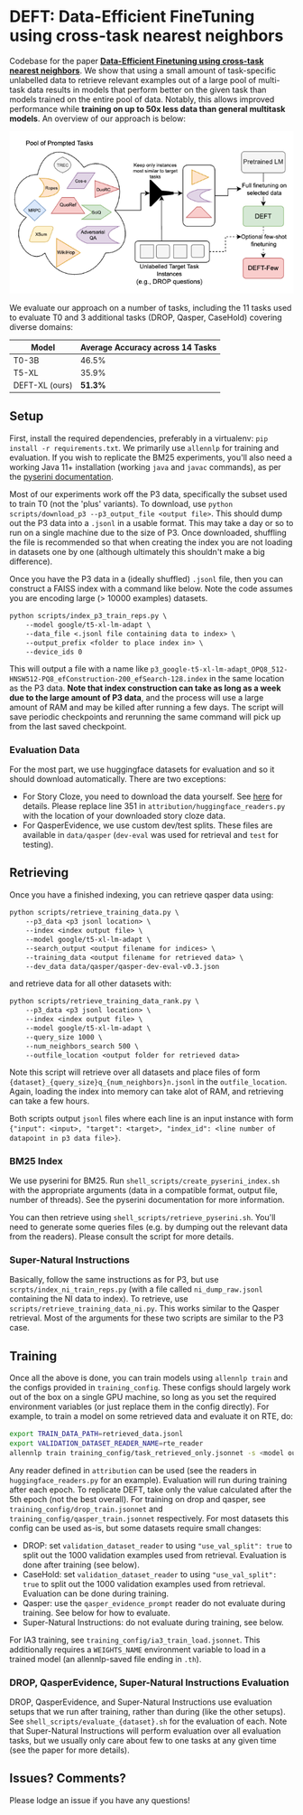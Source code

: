 # DEFT: Data-Efficient FineTuning using cross-task nearest neighbors

Codebase for the paper [**Data-Efficient Finetuning using cross-task nearest neighbors**](https://arxiv.org/abs/2212.00196). We show that using a small amount of task-specific unlabelled data to retrieve relevant examples out of a large pool of multi-task data results in models that perform better on the given task than models trained on the entire pool of data. Notably, this allows improved performance while **training on up to 50x less data than general multitask models**. An overview of our approach is below:

![DEFT method overiew](figure.png)


We evaluate our approach on a number of tasks, including the 11 tasks used to evaluate T0 and 3 additional tasks (DROP, Qasper, CaseHold) covering diverse domains:

| Model      | Average Accuracy across 14 Tasks |
| ----------- | ----------- |
| T0-3B      | 46.5%   |
| T5-XL | 35.9% |
| DEFT-XL (ours)   | **51.3%**        |

## Setup

First, install the required dependencies, preferably in a virtualenv: `pip install -r requirements.txt`. We primarily use `allennlp` for training and evaluation. If you wish to replicate the BM25 experiments, you'll also need a working Java 11+ installation (working `java` and `javac` commands), as per the [pyserini documentation](https://github.com/castorini/pyserini).

Most of our experiments work off the P3 data, specifically the subset used to train T0 (not the 'plus' variants). To download, use `python scripts/download_p3 --p3_output_file <output file>`. This should dump out the P3 data into a `.jsonl` in a usable format. This may take a day or so to run on a single machine due to the size of P3. Once downloaded, shuffling the file is recommended so that when creating the index you are not loading in datasets one by one (although ultimately this shouldn't make a big difference).

Once you have the P3 data in a (ideally shuffled) `.jsonl` file, then you can construct a FAISS index with a command like below. Note the code assumes you are encoding large (> 10000 examples) datasets.
```
python scripts/index_p3_train_reps.py \
    --model google/t5-xl-lm-adapt \
    --data_file <.jsonl file containing data to index> \
    --output_prefix <folder to place index in> \
    --device_ids 0
```

This will output a file with a name like `p3_google-t5-xl-lm-adapt_OPQ8_512-HNSW512-PQ8_efConstruction-200_efSearch-128.index` in the same location as the P3 data. **Note that index construction can take as long as a week due to the large amount of P3 data**, and the process will use a large amount of RAM and may be killed after running a few days. The script will save periodic checkpoints and rerunning the same command will pick up from the last saved checkpoint.

### Evaluation Data

For the most part, we use huggingface datasets for evaluation and so it should download automatically. There are two exceptions:
- For Story Cloze, you need to download the data yourself. See [here](https://huggingface.co/datasets/story_cloze) for details. Please replace line 351 in `attribution/huggingface_readers.py` with the location of your downloaded story cloze data.
- For QasperEvidence, we use custom dev/test splits. These files are available in `data/qasper` (`dev-eval` was used for retrieval and `test` for testing).


## Retrieving

Once you have a finished indexing, you can retrieve qasper data using:
```
python scripts/retrieve_training_data.py \
    --p3_data <p3 jsonl location> \
    --index <index output file> \
    --model google/t5-xl-lm-adapt \
    --search_output <output filename for indices> \
    --training_data <output filename for retrieved data> \
    --dev_data data/qasper/qasper-dev-eval-v0.3.json
```
and retrieve data for all other datasets with:
```
python scripts/retrieve_training_data_rank.py \
    --p3_data <p3 jsonl location> \
    --index <index output file> \
    --model google/t5-xl-lm-adapt \
    --query_size 1000 \
    --num_neighbors_search 500 \
    --outfile_location <output folder for retrieved data>
```
Note this script will retrieve over all datasets and place files of form `{dataset}_{query_size}q_{num_neighbors}n.jsonl` in the `outfile_location`. Again, loading the index into memory can take alot of RAM, and retrieving can take a few hours.

Both scripts output `jsonl` files where each line is an input instance with form `{"input": <input>, "target": <target>, "index_id": <line number of datapoint in p3 data file>}`.

### BM25 Index

We use pyserini for BM25. Run `shell_scripts/create_pyserini_index.sh` with the appropriate arguments (data in a compatible format, output file, number of threads). See the pyserini documentation for more information.

You can then retrieve using `shell_scripts/retrieve_pyserini.sh`. You'll need to generate some queries files (e.g. by dumping out the relevant data from the readers). Please consult the script for more details.

### Super-Natural Instructions

Basically, follow the same instructions as for P3, but use `scrpts/index_ni_train_reps.py` (with a file called `ni_dump_raw.jsonl` containing the NI data to index). To retrieve, use `scripts/retrieve_training_data_ni.py`. This works similar to the Qasper retrieval. Most of the arguments for these two scripts are similar to the P3 case.

## Training

Once all the above is done, you can train models using `allennlp train` and the configs provided in `training_config`. These configs should largely work out of the box on a single GPU machine, so long as you set the required environment variables (or just replace them in the config directly). For example, to train a model on some retrieved data and evaluate it on RTE, do:
```bash
export TRAIN_DATA_PATH=retrieved_data.jsonl
export VALIDATION_DATASET_READER_NAME=rte_reader
allennlp train training_config/task_retrieved_only.jsonnet -s <model output folder>  --include-package attribution
```

Any reader defined in `attribution` can be used (see the readers in `huggingface_readers.py` for an example). Evaluation will run during training after each epoch. To replicate DEFT, take only the value calculated after the 5th epoch (not the best overall). For training on drop and qasper, see `training_config/drop_train.jsonnet` and `training_config/qasper_train.jsonnet` respectively. For most datasets this config can be used as-is, but some datasets require small changes:

- DROP: set `validation_dataset_reader` to using `"use_val_split": true` to split out the 1000 validation examples used from retrieval. Evaluation is done after training (see below).
- CaseHold:  set `validation_dataset_reader` to using `"use_val_split": true` to split out the 1000 validation examples used from retrieval. Evaluation can be done during training.
- Qasper: use the `qasper_evidence_prompt` reader do not evaluate during training. See below for how to evaluate.
- Super-Natural Instructions: do not evaluate during training, see below.

For IA3 training, see `training_config/ia3_train_load.jsonnet`. This additionally requires a `WEIGHTS_NAME` environment variable to load in a trained model (an allennlp-saved file ending in `.th`).

### DROP, QasperEvidence, Super-Natural Instructions Evaluation

DROP, QasperEvidence, and Super-Natural Instructions use evaluation setups that we run after training, rather than during (like the other setups). See `shell_scripts/evaluate_{dataset}.sh` for the evaluation of each. Note that Super-Natural Instructions will perform evaluation over all evaluation tasks, but we usually only care about few to one tasks at any given time (see the paper for more details).

## Issues? Comments?

Please lodge an issue if you have any questions!
